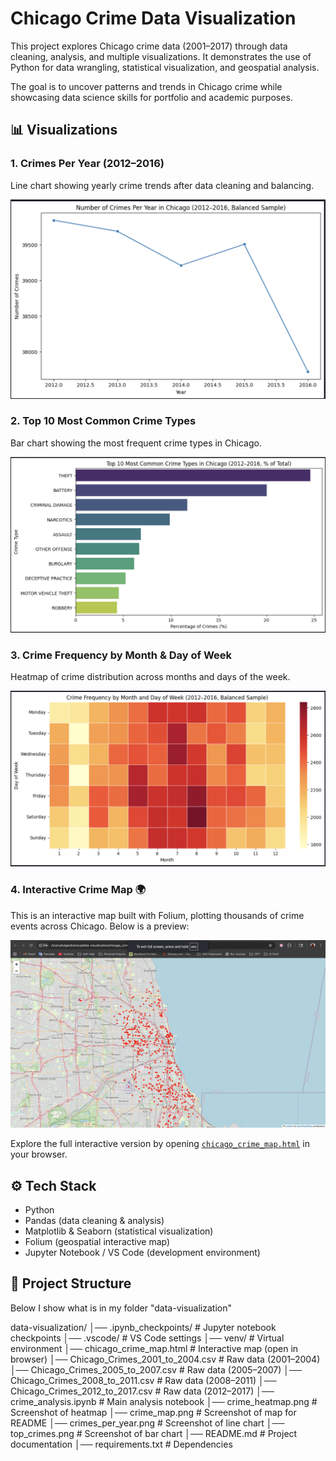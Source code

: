 # Chicago Crime Data Visualization  

This project explores Chicago crime data (2001–2017) through data cleaning, analysis, and multiple visualizations. It demonstrates the use of Python for data wrangling, statistical visualization, and geospatial analysis.  

The goal is to uncover patterns and trends in Chicago crime while showcasing data science skills for portfolio and academic purposes.  

## 📊 Visualizations  

### 1. Crimes Per Year (2012–2016)  
Line chart showing yearly crime trends after data cleaning and balancing.  

![Crimes Per Year](crimes_per_year.png)  

### 2. Top 10 Most Common Crime Types  
Bar chart showing the most frequent crime types in Chicago.  

![Top 10 Crimes](top_crimes.png) 

### 3. Crime Frequency by Month & Day of Week  
Heatmap of crime distribution across months and days of the week.  

![Crime Heatmap](crime_heatmap.png) 

### 4. Interactive Crime Map 🌍  
This is an interactive map built with Folium, plotting thousands of crime events across Chicago. Below is a preview:  

![Chicago Crime Map](crime_map.png)  

Explore the full interactive version by opening [`chicago_crime_map.html`](chicago_crime_map.html) in your browser.  

## ⚙️ Tech Stack  
- Python  
- Pandas (data cleaning & analysis)  
- Matplotlib & Seaborn (statistical visualization)  
- Folium (geospatial interactive map)  
- Jupyter Notebook / VS Code (development environment)  

## 📂 Project Structure  
Below I show what is in my folder "data-visualization"

data-visualization/
│── .ipynb_checkpoints/                # Jupyter notebook checkpoints
│── .vscode/                           # VS Code settings
│── venv/                              # Virtual environment
│── chicago_crime_map.html             # Interactive map (open in browser)
│── Chicago_Crimes_2001_to_2004.csv    # Raw data (2001–2004)
│── Chicago_Crimes_2005_to_2007.csv    # Raw data (2005–2007)
│── Chicago_Crimes_2008_to_2011.csv    # Raw data (2008–2011)
│── Chicago_Crimes_2012_to_2017.csv    # Raw data (2012–2017)
│── crime_analysis.ipynb               # Main analysis notebook
│── crime_heatmap.png                  # Screenshot of heatmap
│── crime_map.png                      # Screenshot of map for README
│── crimes_per_year.png                # Screenshot of line chart
│── top_crimes.png                     # Screenshot of bar chart
│── README.md                          # Project documentation
│── requirements.txt                   # Dependencies


